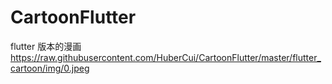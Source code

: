 # CartoonFlutter
flutter 版本的漫画
https://raw.githubusercontent.com/HuberCui/CartoonFlutter/master/flutter_cartoon/img/0.jpeg
